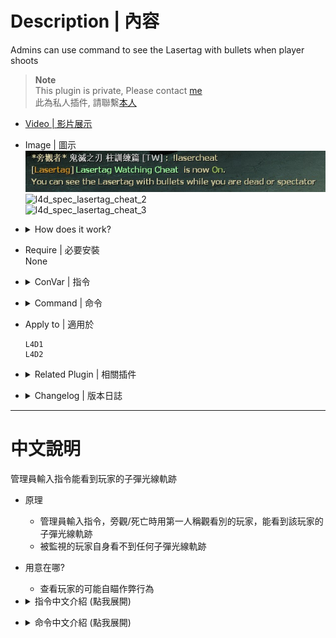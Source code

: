 # Description | 內容
Admins can use command to see the Lasertag with bullets when player shoots

> __Note__ <br/>
This plugin is private, Please contact [me](https://github.com/fbef0102/Game-Private_Plugin#私人插件列表-private-plugins-list)<br/>
此為私人插件, 請聯繫[本人](https://github.com/fbef0102/Game-Private_Plugin#私人插件列表-private-plugins-list)

* [Video | 影片展示](https://youtu.be/lnb4diFSBj0)

* Image | 圖示
    <br/>![l4d_spec_lasertag_cheat_1](image/l4d_spec_lasertag_cheat_1.jpg)
    <br/>![l4d_spec_lasertag_cheat_2](image/l4d_spec_lasertag_cheat_2.gif)
    <br/>![l4d_spec_lasertag_cheat_3](image/l4d_spec_lasertag_cheat_3.gif)

* <details><summary>How does it work?</summary>

    * Admins type ```!lasercheat``` command -> watch a player in first person view -> You can see the Lasertag with bullets when player shoots
    * The player can not see any bullet lasertag himself, only spectators/observers can see
    * For people who want to watch if player using aimbot
</details>

* Require | 必要安裝
    <br>None

* <details><summary>ConVar | 指令</summary>

    * cfg/sourcemod/l4d_spec_lasertag_cheat.cfg
        ```php
        // 0=Plugin off, 1=Plugin on.
        l4d_spec_lasertag_cheat_enable "1"

        // Players with these flags have access to use command to toggle Lasertag watching cheat. (Empty = Everyone, -1: Nobody)
        l4d_spec_lasertag_cheat_command_flag "z"

        // Enable Lasertag watching cheat for spectators/observers by default? [1-Enable/0-Disable]
        l4d_spec_lasertag_cheat_default_value "0"

        // Display Lasertag when spectators/observers are 1=Free Looking, 2=Third Person Wiew, 4=First Person View, 7=All
        l4d_spec_lasertag_cheat_show_type "6"

        // If 1, Enable LaserTagging for Pistols.
        l4d_spec_lasertag_cheat_pistols "1"

        // If 1, Enable LaserTagging for Rifles.
        l4d_spec_lasertag_cheat_rifles "1"

        // If 1, Enable LaserTagging for Sniper Rifles.
        l4d_spec_lasertag_cheat_snipers "1"

        // If 1, Enable LaserTagging for SMGs.
        l4d_spec_lasertag_cheat_smgs "1"

        // If 1, Enable LaserTagging for Shotguns.
        l4d_spec_lasertag_cheat_shotguns "1"

        // If 1, Enable Lasertagging Random Color for each player.
        l4d_spec_lasertag_cheat_random "1"

        // Lasertagging Color if not random. Three values between 0-255 separated by spaces. RGB Color255 - Red Green Blue.
        l4d_spec_lasertag_cheat_rgb "0 125 255"

        // Transparency (Alpha) of Laser
        l4d_spec_lasertag_cheat_alpha "100"

        // Seconds Laser will remain
        l4d_spec_lasertag_cheat_life "1.50"

        // Width of Laser
        l4d_spec_lasertag_cheat_width "1.0"

        // The distance between Lasertag and player
        l4d_spec_lasertag_cheat_offset "10"

        // If 1, Enable lasertagging for bots.
        l4d_spec_lasertag_cheat_bots "0"
        ```
</details>

* <details><summary>Command | 命令</summary>
    
    * **Toggle Lasertag watching cheat**
        ```php
        sm_lasercheat
        ```
</details>

* Apply to | 適用於
    ```
    L4D1
    L4D2
    ```

* <details><summary>Related Plugin | 相關插件</summary>

    1. [l4d2_spectating_cheat](https://github.com/fbef0102/L4D1_2-Plugins/tree/master/l4d2_spectating_cheat): A spectator can now see the special infected model glows though the wall
        * 旁觀者可以看到特感的光圈，方便旁觀者觀賞
    2. [l4d_flashlight_speconly](https://github.com/fbef0102/Game-Private_Plugin/tree/main/L4D_插件/Spectator_%E6%97%81%E8%A7%80%E8%80%85/l4d_flashlight_speconly): Attaches an extra flashlight to spectators and dead survivors.
        * 給死亡玩家或旁觀者手電筒，照亮地圖
</details>

* <details><summary>Changelog | 版本日誌</summary>

    * v1.1 (2024-8-13)
        * Fixed (Exception reported: No TempEntity call is in progress)

    * v1.0 (2024-7-13)
        * Initial Release
</details>

- - - -
# 中文說明
管理員輸入指令能看到玩家的子彈光線軌跡

* 原理
    * 管理員輸入指令，旁觀/死亡時用第一人稱觀看別的玩家，能看到該玩家的子彈光線軌跡
    * 被監視的玩家自身看不到任何子彈光線軌跡

* 用意在哪?
    * 查看玩家的可能自瞄作弊行為

* <details><summary>指令中文介紹 (點我展開)</summary>

    * cfg/sourcemod/l4d_spec_lasertag_cheat.cfg
        ```php
        // 0=關閉插件, 1=啟動插件
        l4d_spec_lasertag_cheat_enable "1"

        // 擁有這些權限的玩家，才可以輸入命令開關 (留白 = 任何人都能, -1: 無人)
        l4d_spec_lasertag_cheat_command_flag "z"

        // 為1時，自動幫旁觀者/死亡狀態打開子彈光線軌跡
        l4d_spec_lasertag_cheat_default_value "0"

        // 旁觀者/死亡狀態 用以下方式觀看玩家時才會打開子彈光線軌跡，1=自由觀看, 2=第三人稱視角, 4=第一人稱視角, 7=全部
        l4d_spec_lasertag_cheat_show_type "6"

        // 為1時，手槍武器有子彈光線軌跡
        l4d_spec_lasertag_cheat_pistols "1"

        // 為1時，步槍武器有子彈光線軌跡
        l4d_spec_lasertag_cheat_rifles "1"

        // 為1時，狙擊槍武器有子彈光線軌跡
        l4d_spec_lasertag_cheat_snipers "1"

        // 為1時，SMG武器有子彈光線軌跡
        l4d_spec_lasertag_cheat_smgs "1"

        // 為1時，散彈槍有子彈光線軌跡
        l4d_spec_lasertag_cheat_shotguns "1"

        // 為1時，每一個玩家的子彈光線有不同的隨機顏色
        l4d_spec_lasertag_cheat_random "1"

        // 如果不是隨機顏色，請填寫子彈光線的顏色，填入RGB三色 (三個數值介於0~255，需要空格)
        l4d_spec_lasertag_cheat_rgb "0 125 255"

        // 子彈光線軌跡的透明度
        l4d_spec_lasertag_cheat_alpha "100"

        // 子彈光線軌跡的殘存時間
        l4d_spec_lasertag_cheat_life "1.50"

        // 子彈光線軌跡的寬度
        l4d_spec_lasertag_cheat_width "1.0"

        // 子彈光線與玩家的距離
        l4d_spec_lasertag_cheat_offset "10"

        // 為1時，Bot也有子彈光線軌跡
        l4d_spec_lasertag_cheat_bots "0"
        ```
</details>

* <details><summary>命令中文介紹 (點我展開)</summary>
    
    * **使用指令關閉或開啟子彈光線軌跡**
        ```php
        sm_lasercheat
        ```
</details>